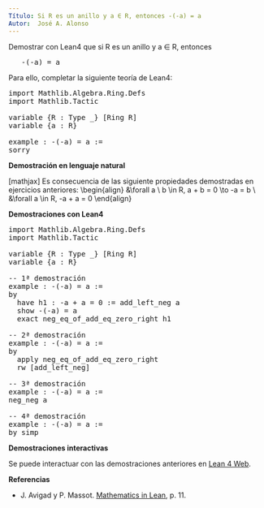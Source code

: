 ```yaml
---
Título: Si R es un anillo y a ∈ R, entonces -(-a) = a
Autor:  José A. Alonso
---
```


Demostrar con Lean4 que si R es un anillo y a ∈ R, entonces
<pre lang="text">
   -(-a) = a
</pre>

Para ello, completar la siguiente teoría de Lean4:

<pre lang="lean">
import Mathlib.Algebra.Ring.Defs
import Mathlib.Tactic

variable {R : Type _} [Ring R]
variable {a : R}

example : -(-a) = a :=
sorry
</pre>
<!--more-->

<b>Demostración en lenguaje natural</b>

[mathjax]
Es consecuencia de las siguiente propiedades demostradas en ejercicios anteriores:
\begin{align}
 &\forall a \ b \in R, a + b = 0 \to -a = b \\
 &\forall a \in R, -a + a = 0
\end{align}

<b>Demostraciones con Lean4</b>

<pre lang="lean">
import Mathlib.Algebra.Ring.Defs
import Mathlib.Tactic

variable {R : Type _} [Ring R]
variable {a : R}

-- 1ª demostración
example : -(-a) = a :=
by
  have h1 : -a + a = 0 := add_left_neg a
  show -(-a) = a
  exact neg_eq_of_add_eq_zero_right h1

-- 2ª demostración
example : -(-a) = a :=
by
  apply neg_eq_of_add_eq_zero_right
  rw [add_left_neg]

-- 3ª demostración
example : -(-a) = a :=
neg_neg a

-- 4ª demostración
example : -(-a) = a :=
by simp
</pre>

<b>Demostraciones interactivas</b>

Se puede interactuar con las demostraciones anteriores en <a href="https://lean.math.hhu.de/#url=https://raw.githubusercontent.com/jaalonso/Calculemus2/main/src/Opuesto_del_opuesto.lean" rel="noopener noreferrer" target="_blank">Lean 4 Web</a>.

<b>Referencias</b>

<ul>
<li> J. Avigad y P. Massot. <a href="https://bit.ly/3U4UjBk">Mathematics in Lean</a>, p. 11.</li>
</ul>
